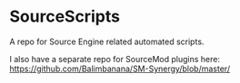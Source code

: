 # SourceScripts
A repo for Source Engine related automated scripts.

I also have a separate repo for SourceMod plugins here: https://github.com/Balimbanana/SM-Synergy/blob/master/
